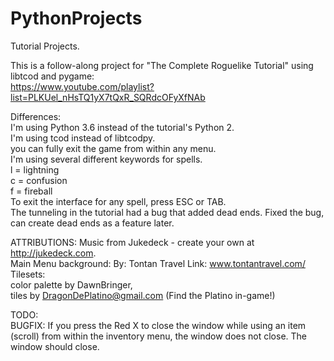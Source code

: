 # PythonProjects
Tutorial Projects.

This is a follow-along project for "The Complete Roguelike Tutorial" using libtcod and pygame:  
https://www.youtube.com/playlist?list=PLKUel_nHsTQ1yX7tQxR_SQRdcOFyXfNAb

Differences:  
I'm using Python 3.6 instead of the tutorial's Python 2.  
I'm using tcod instead of libtcodpy.  
you can fully exit the game from within any menu.  
I'm using several different keywords for spells.  
    l = lightning  
    c = confusion  
    f = fireball  
    To exit the interface for any spell, press ESC or TAB.  
The tunneling in the tutorial had a bug that added dead ends. Fixed the bug, can create dead ends as a feature later.  

ATTRIBUTIONS:
Music from Jukedeck - create your own at http://jukedeck.com.  
Main Menu background: By: Tontan Travel Link: www.tontantravel.com/  
Tilesets:  
    color palette by DawnBringer,  
    tiles by DragonDePlatino@gmail.com (Find the Platino in-game!)  

TODO:  
BUGFIX: If you press the Red X to close the window while using an item (scroll) from within the inventory menu, the window does not close. The window should close.  